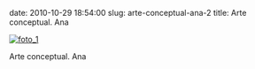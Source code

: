 date: 2010-10-29 18:54:00
slug: arte-conceptual-ana-2
title: Arte conceptual. Ana

    

[![foto_1][1]][1]

Arte conceptual. Ana

  

[1]: file:///Users/jjdenis/jjdenis.github.com/static/2010-10-29-arte-conceptual-ana-2_foto1.png
